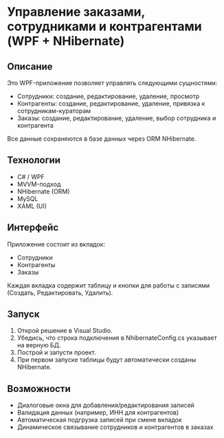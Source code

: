 # Управление заказами, сотрудниками и контрагентами (WPF + NHibernate)

##  Описание

Это WPF-приложение позволяет управлять следующими сущностями:

-  Сотрудники: создание, редактирование, удаление, просмотр
- Контрагенты: создание, редактирование, удаление, привязка к сотрудникам-кураторам
- Заказы: создание, редактирование, удаление, выбор сотрудника и контрагента

Все данные сохраняются в базе данных через ORM NHibernate.

## Технологии

- C# / WPF
- MVVM-подход
- NHibernate (ORM)
- MySQL
- XAML (UI)

## Интерфейс

Приложение состоит из вкладок:
- Сотрудники
- Контрагенты
- Заказы

Каждая вкладка содержит таблицу и кнопки для работы с записями (Создать, Редактировать, Удалить).

## Запуск

1. Открой решение в Visual Studio.
2. Убедись, что строка подключения в NhibernateConfig.cs указывает на верную БД.
3. Построй и запусти проект.
4. При первом запуске таблицы будут автоматически созданы NHibernate.

## Возможности

- Диалоговые окна для добавления/редактирования записей
- Валидация данных (например, ИНН для контрагентов)
- Автоматическая подгрузка записей при смене вкладок
- Динамическое связывание сотрудников и контрагентов в заказах